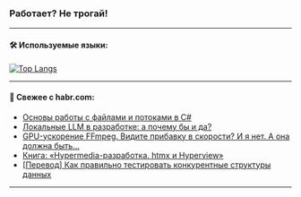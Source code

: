 ### Работает? Не трогай!

---
<!--
#### 🛠️ Technical stack:

![Java](https://img.shields.io/badge/Java-informational?logo=Oracle&style=flat&logoColor=white&color=FF4500)
![Kotlin](https://img.shields.io/badge/Kotlin-informational?logo=Kotlin&style=flat&logoColor=white&color=774D97)
![TS](https://img.shields.io/badge/TypeScript-informational?logo=typeScript&style=flat&logoColor=black&color=017acc)
![Python](https://img.shields.io/badge/Python-informational?logo=Python&style=flat&logoColor=black&color=ffdd54) <br>
![Spring](https://img.shields.io/badge/Spring-informational?logo=Spring&style=flat&logoColor=white&color=6DB33F) 
![SpringBoot](https://img.shields.io/badge/SpringBoot-informational?logo=SpringBoot&style=flat&logoColor=white&color=6DB33F)
![Nest](https://img.shields.io/badge/NestJS-informational?logo=NestJS&style=flat&logoColor=white&color=E0234E) 
![NodeJS](https://img.shields.io/badge/NodeJS-informational?logo=node.js&style=flat&logoColor=white&color=70A760)<br>
![PostgreSQL](https://img.shields.io/badge/PostgreSQL-informational?logo=PostgreSQL&style=flat&logoColor=white&color=DAA520)
![MongoDB](https://img.shields.io/badge/MongoDB-informational?logo=MongoDB&style=flat&logoColor=white&color=870000)
![Apache](https://img.shields.io/badge/Apache-informational?logo=apache&style=flat&logoColor=white&color=f74e28)

___ 
-->

#### 🛠️ Используемые языки:

[![Top Langs](https://github-readme-stats-u2qms2cxw-advtsettinggmailcoms-projects.vercel.app/api/top-langs/?username=zloylis&langs_count=10&hide_title=true&title_color=e6edf3&size_weight=0.5&count_weight=0.5&layout=compact&hide_progress=true&hide_border=true&theme=dracula)](https://github.com/zloylis)

<!---


####  :octocat:&nbsp;&nbsp; Статистика:

![GitHub stats](https://github-readme-stats-u2qms2cxw-advtsettinggmailcoms-projects.vercel.app/api?username=zloylis&show_icons=true&hide_border=true&theme=dracula&title_color=e6edf3&include_all_commits=true&count_private=true&hide_rank=false&hide_title=true&rank_icon=github)
-->
---

#### 💬 Свежее с habr.com:

<!-- BLOG-POST-LIST:START -->
- [Основы работы с файлами и потоками в C#](https://habr.com/ru/companies/otus/articles/826776/?utm_source=habrahabr&utm_medium=rss&utm_campaign=826776)
- [Локальные LLM в разработке: а почему бы и да?](https://habr.com/ru/companies/alfa/articles/827864/?utm_source=habrahabr&utm_medium=rss&utm_campaign=827864)
- [GPU-ускорение FFmpeg. Видите прибавку в скорости? И я нет. А она должна быть…](https://habr.com/ru/companies/cdnnow/articles/827948/?utm_source=habrahabr&utm_medium=rss&utm_campaign=827948)
- [Книга: «Hypermedia-разработка. htmx и Hyperview»](https://habr.com/ru/companies/piter/articles/827734/?utm_source=habrahabr&utm_medium=rss&utm_campaign=827734)
- [[Перевод] Как правильно тестировать конкурентные структуры данных](https://habr.com/ru/companies/ruvds/articles/827940/?utm_source=habrahabr&utm_medium=rss&utm_campaign=827940)
<!-- BLOG-POST-LIST:END -->

---
